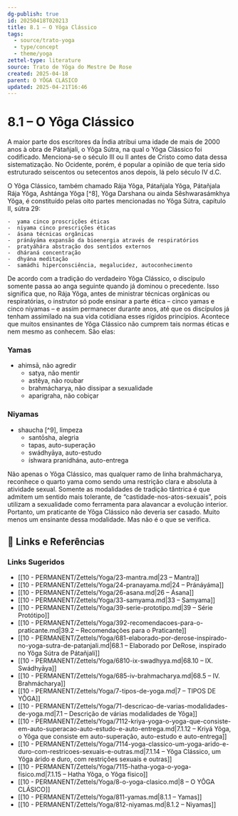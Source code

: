 ```yaml
---
dg-publish: true
id: 20250418T020213
title: 8.1 – O Yôga Clássico
tags:
  - source/trato-yoga
  - type/concept
  - theme/yoga
zettel-type: literature
source: Trato de Yôga do Mestre De Rose
created: 2025-04-18
parent: O YÔGA CLÁSICO
updated: 2025-04-21T16:46
---
```


# 8.1 – O Yôga Clássico

A maior parte dos escritores da Índia atribui uma idade de mais de 2000 anos à obra de Pátañjali, o Yôga Sútra, na qual o Yôga Clássico foi codificado. Menciona-se o século III ou II antes de Cristo como data dessa sistematização. No Ocidente, porém, é popular a opinião de que teria sido estruturado seiscentos ou setecentos anos depois, lá pelo século IV d.C.

O Yôga Clássico, também chamado Rája Yôga, Pátañjala Yôga, Pátañjala Rája Yôga, Ashtánga Yôga [^8], Yôga Darshana ou ainda Sêshwarasámkhya Yôga, é constituído pelas oito partes mencionadas no Yôga Sútra, capítulo II, sútra 29:

    -  yama cinco proscrições éticas
    -  niyama cinco prescrições éticas
    -  ásana técnicas orgânicas
    -  pránáyáma expansão da bioenergia através de respiratórios
    -  pratyáhára abstração dos sentidos externos
    -  dháraná concentração
    -  dhyána meditação
    -  samádhi hiperconsciência, megalucidez, autoconhecimento

De acordo com a tradição do verdadeiro Yôga Clássico, o discípulo somente passa ao anga seguinte quando já dominou o precedente. Isso significa que, no Rája Yôga, antes de ministrar técnicas orgânicas ou respiratórias, o instrutor só pode ensinar a parte ética – cinco yamas e cinco niyamas – e assim permanecer durante anos, até que os discípulos já tenham assimilado na sua vida cotidiana esses rígidos princípios. Acontece que muitos ensinantes de Yôga Clássico não cumprem tais normas éticas e nem mesmo as conhecem. São elas:

### Yamas
-  ahimsā, não agredir
    -  satya, não mentir
    -  astêya, não roubar
    -  brahmácharya, não dissipar a sexualidade
    -  aparigraha, não cobiçar
### Niyamas
-  shaucha [^9], limpeza
    -  santōsha, alegria
    -  tapas, auto-superação
    -  swádhyāya, auto-estudo
    -  íshwara pranidhána, auto-entrega

Não apenas o Yôga Clássico, mas qualquer ramo de linha brahmácharya, reconhece o quarto yama como sendo uma restrição clara e absoluta à atividade sexual. Somente as modalidades de tradição tântrica é que admitem um sentido mais tolerante, de “castidade-nos-atos-sexuais”, pois utilizam a sexualidade como ferramenta para alavancar a evolução interior. Portanto, um praticante de Yôga Clássico não deveria ser casado. Muito menos um ensinante dessa modalidade. Mas não é o que se verifica.


## 🔗 Links e Referências











### Links Sugeridos

- [[10 - PERMANENT/Zettels/Yoga/23-mantra.md|23 – Mantra]]
- [[10 - PERMANENT/Zettels/Yoga/24-pranayama.md|24 – Pránáyáma]]
- [[10 - PERMANENT/Zettels/Yoga/26-asana.md|26 – Ásana]]
- [[10 - PERMANENT/Zettels/Yoga/33-samyama.md|33 – Samyama]]
- [[10 - PERMANENT/Zettels/Yoga/39-serie-prototipo.md|39 – Série Protótipo]]
- [[10 - PERMANENT/Zettels/Yoga/392-recomendacoes-para-o-praticante.md|39.2 – Recomendações para o Praticante]]
- [[10 - PERMANENT/Zettels/Yoga/681-elaborado-por-derose-inspirado-no-yoga-sutra-de-patanjali.md|68.1 – Elaborado por DeRose, inspirado no Yôga Sútra de Pátañjali]]
- [[10 - PERMANENT/Zettels/Yoga/6810-ix-swadhyya.md|68.10 – IX. Swádhyāya]]
- [[10 - PERMANENT/Zettels/Yoga/685-iv-brahmacharya.md|68.5 – IV. Brahmácharya]]
- [[10 - PERMANENT/Zettels/Yoga/7-tipos-de-yoga.md|7 – TIPOS DE YÔGA]]
- [[10 - PERMANENT/Zettels/Yoga/71-descricao-de-varias-modalidades-de-yoga.md|7.1 – Descrição de várias modalidades de Yôga]]
- [[10 - PERMANENT/Zettels/Yoga/7112-kriya-yoga-o-yoga-que-consiste-em-auto-superacao-auto-estudo-e-auto-entrega.md|7.1.12 – Kriyá Yôga, o Yôga que consiste em auto-superação, auto-estudo e auto-entrega]]
- [[10 - PERMANENT/Zettels/Yoga/7114-yoga-classico-um-yoga-arido-e-duro-com-restricoes-sexuais-e-outras.md|7.1.14 – Yôga Clássico, um Yôga árido e duro, com restrições sexuais e outras]]
- [[10 - PERMANENT/Zettels/Yoga/7115-hatha-yoga-o-yoga-fisico.md|7.1.15 – Hatha Yôga, o Yôga físico]]
- [[10 - PERMANENT/Zettels/Yoga/8-o-yoga-clasico.md|8 – O YÔGA CLÁSICO]]
- [[10 - PERMANENT/Zettels/Yoga/811-yamas.md|8.1.1 – Yamas]]
- [[10 - PERMANENT/Zettels/Yoga/812-niyamas.md|8.1.2 – Niyamas]]